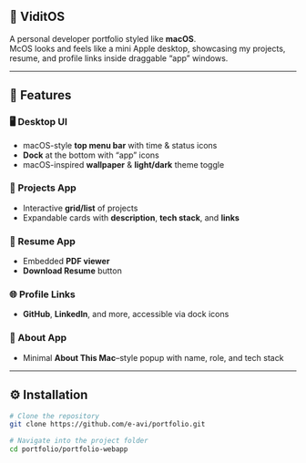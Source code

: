 ## 🐧 ViditOS

A personal developer portfolio styled like **macOS**.  
McOS looks and feels like a mini Apple desktop, showcasing my projects, resume, and profile links inside draggable “app” windows.  

---

## 🚀 Features  

### 🖥 Desktop UI  
- macOS-style **top menu bar** with time & status icons  
- **Dock** at the bottom with “app” icons  
- macOS-inspired **wallpaper** & **light/dark** theme toggle  

### 📂 Projects App  
- Interactive **grid/list** of projects  
- Expandable cards with **description**, **tech stack**, and **links**  

### 📄 Resume App  
- Embedded **PDF viewer**  
- **Download Resume** button  

### 🌐 Profile Links  
- **GitHub**, **LinkedIn**, and more, accessible via dock icons  

### 👤 About App  
- Minimal **About This Mac**–style popup with name, role, and tech stack  

---

## ⚙️ Installation  

```bash
# Clone the repository
git clone https://github.com/e-avi/portfolio.git

# Navigate into the project folder
cd portfolio/portfolio-webapp
